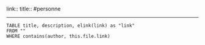 link::
title::
#personne

---


```dataview
TABLE title, description, elink(link) as "link"
FROM ""
WHERE contains(author, this.file.link)
```


